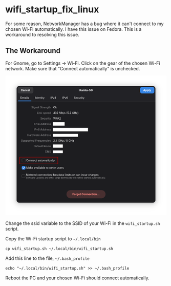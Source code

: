# wifi_startup_fix_linux

For some reason, NetworkManager has a bug where it can't connect to my chosen Wi-Fi automatically. 
I have this issue on Fedora. This is a workaround to resolving this issue.

## The Workaround

For Gnome, go to Settings -> Wi-Fi. Click on the gear of the chosen Wi-Fi network. 
Make sure that "Connect automatically" is unchecked.

![Network Options](./images/network_options.png)

Change the ssid variable to the SSID of your Wi-Fi in the `wifi_startup.sh` script.

Copy the Wi-Fi startup script to `~/.local/bin`
```
cp wifi_startup.sh ~/.local/bin/wifi_startup.sh
```

Add this line to the file, `~/.bash_profile`
```
echo "~/.local/bin/wifi_startup.sh" >> ~/.bash_profile
```

Reboot the PC and your chosen Wi-Fi should connect automatically.
